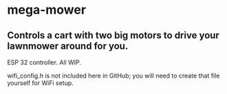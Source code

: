 # mega-mower
## Controls a cart with two big motors to drive your lawnmower around for you.

ESP 32 controller. All WIP.

wifi_config.h is not included here in GitHub; you will need to create that file yourself for WiFi setup.

